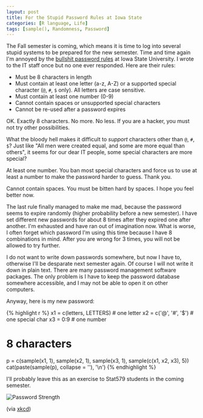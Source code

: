 ```yaml
---
layout: post
title: For the Stupid Password Rules at Iowa State
categories: [R language, Life]
tags: [sample(), Randomness, Password]
---
```


The Fall semester is coming, which means it is time to log into several stupid systems to be prepared for the new semester. Time and time again I'm annoyed by the [bullshit password rules](http://www.it.iastate.edu/news/view/262) at Iowa State University. I wrote to the IT staff once but no one ever responded. Here are their rules:

* Must be 8 characters in length
* Must contain at least one letter (a-z, A-Z) or a supported special character (`@`, `#`, `$` only). All letters are case sensitive.
* Must contain at least one number (0-9)
* Cannot contain spaces or unsupported special characters
* Cannot be re-used after a password expires

OK. Exactly 8 characters. No more. No less. If you are a hacker, you must not try other possibilities.

What the bloody hell makes it difficult to _support_ characters other than `@`, `#`, `$`? Just like "All men were created equal, and some are more equal than others", it seems for our dear IT people, some special characters are more special?

At least one number. You ban most special characters and force us to use at least a number to make the password harder to guess. Thank you.

Cannot contain spaces. You must be bitten hard by spaces. I hope you feel better now.

The last rule finally managed to make me mad, because the password seems to expire randomly (higher probability before a new semester). I have set different new passwords for about 8 times after they expired one after another. I'm exhausted and have ran out of imagination now. What is worse, I often forget which password I'm using this time because I have 8 combinations in mind. After you are wrong for 3 times, you will not be allowed to try further.

I do not want to write down passwords somewhere, but now I have to, otherwise I'll be desparate next semester again. Of course I will not write it down in plain text. There are many password management software packages. The only problem is I have to keep the password database somewhere accessible, and I may not be able to open it on other computers.

Anyway, here is my new password:

{% highlight r %}
x1 = c(letters, LETTERS) # one letter
x2 = c('@', '#', '$')    # one special char
x3 = 0:9                 # one number
# 8 characters
p = c(sample(x1, 1), sample(x2, 1), sample(x3, 1),
      sample(c(x1, x2, x3), 5))
cat(paste(sample(p), collapse = ''), '\n')
{% endhighlight %}

I'll probably leave this as an exercise to Stat579 students in the coming semester.

![Password Strength](http://imgs.xkcd.com/comics/password_strength.png)

(via [xkcd](http://xkcd.com/936/))
